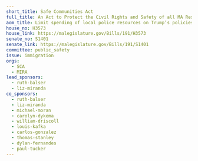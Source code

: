 ```yaml
---
short_title: Safe Communities Act
full_title: An Act to Protect the Civil Rights and Safety of all MA Residents
aom_title: Limit spending of local police resources on Trump’s policies
house_no: H3573
house_link: https://malegislature.gov/Bills/191/H3573
senate_no: S1401
senate_link: https://malegislature.gov/Bills/191/S1401
committee: public_safety
issue: immigration
orgs:
  - SCA
  - MIRA
lead_sponsors:
  - ruth-balser
  - liz-miranda
co_sponsors:
  - ruth-balser
  - liz-miranda
  - michael-moran
  - carolyn-dykema
  - william-driscoll
  - louis-kafka
  - carlos-gonzalez
  - thomas-stanley
  - dylan-fernandes
  - paul-tucker
---
```


